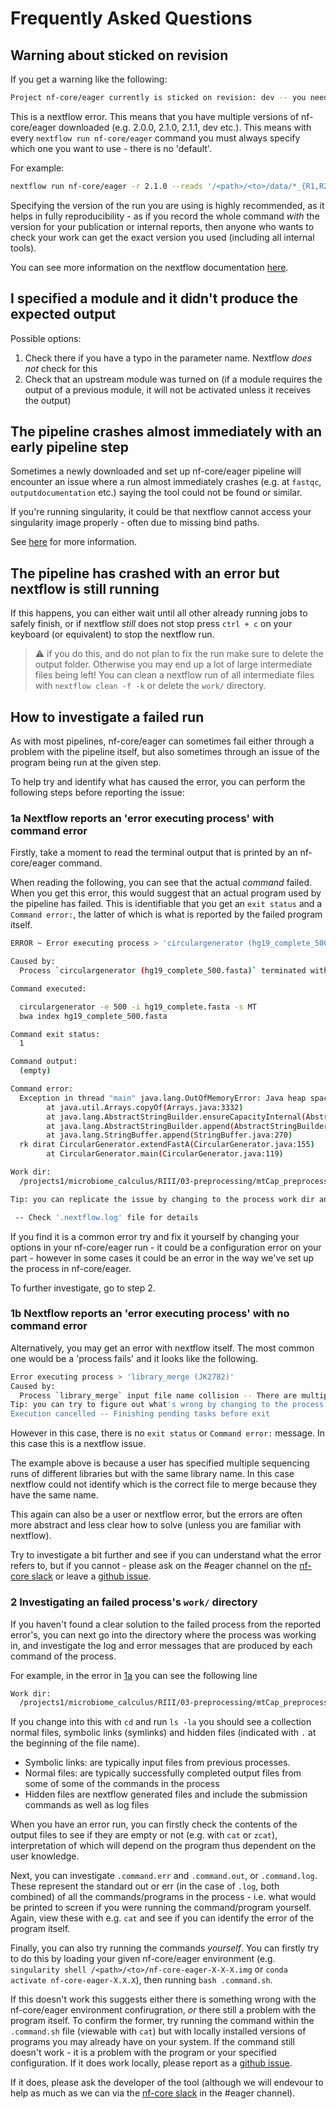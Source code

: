 # Frequently Asked Questions

## Warning about sticked on revision

If you get a warning like the following:

```bash
Project nf-core/eager currently is sticked on revision: dev -- you need to specify explicitly a revision with the option -r to use it
```

This is a nextflow error. This means that you have multiple versions of nf-core/eager downloaded (e.g. 2.0.0, 2.1.0, 2.1.1, dev etc.). This means with every `nextflow run nf-core/eager` command you must always specify which one you want to use - there is no 'default'.

For example:

```bash
nextflow run nf-core/eager -r 2.1.0 --reads '/<path>/<to>/data/*_{R1,R2}_*.fq.gz' <...>
```

Specifying the version of the run you are using is highly recommended, as it helps in fully reproducibility - as if you record the whole command _with_ the version for your publication or internal reports, then anyone who wants to check your work can get the exact version you used (including all internal tools).

You can see more information on the nextflow documentation [here](https://www.nextflow.io/docs/latest/sharing.html?highlight=revision#handling-revisions).

## I specified a module and it didn't produce the expected output

Possible options:

1. Check there if you have a typo in the parameter name. Nextflow _does not_
check for this
2. Check that an upstream module was turned on (if a module requires the output
of a previous module, it will not be activated unless it receives the output)

## The pipeline crashes almost immediately with an early pipeline step

Sometimes a newly downloaded and set up nf-core/eager pipeline will encounter
an issue where a run almost immediately crashes
(e.g. at `fastqc`, `outputdocumentation` etc.) saying the tool could not be
found or similar.

If you're running singularity, it could be that nextflow cannot access your
singularity image properly - often due to missing bind paths.

See [here](https://nf-co.re/usage/troubleshooting#cannot-find-input-files-when-using-singularity)
for more information.

## The pipeline has crashed with an error but nextflow is still running

If this happens, you can either wait until all other already running jobs to
safely finish, or if nextflow _still_ does not stop press `ctrl + c` on your
keyboard (or equivalent) to stop the nextflow run.

> :warning: if you do this, and do not plan to fix the run make sure to delete
the output folder. Otherwise you may end up a lot of large intermediate files
being left! You can clean a nextflow run of all intermediate files with
`nextflow clean -f -k` or delete the `work/` directory.

## How to investigate a failed run

As with most pipelines, nf-core/eager can sometimes fail either through a
problem with the pipeline itself, but also sometimes through an issue of the
program being run at the given step.

To help try and identify what has caused the error, you can perform the
following steps before reporting the issue:

### 1a Nextflow reports an 'error executing process' with command error

Firstly, take a moment to read the terminal output that is printed by an
nf-core/eager command.

When reading the following, you can see that the actual _command_ failed. When
you get this error, this would suggest that an actual program used by the
pipeline has failed. This is identifiable that you get an `exit status` and
a `Command error:`, the latter of which is what is reported by the failed
program itself.

```bash
ERROR ~ Error executing process > 'circulargenerator (hg19_complete_500.fasta)'

Caused by:
  Process `circulargenerator (hg19_complete_500.fasta)` terminated with an error exit status (1)

Command executed:

  circulargenerator -e 500 -i hg19_complete.fasta -s MT
  bwa index hg19_complete_500.fasta

Command exit status:
  1

Command output:
  (empty)

Command error:
  Exception in thread "main" java.lang.OutOfMemoryError: Java heap space
        at java.util.Arrays.copyOf(Arrays.java:3332)
        at java.lang.AbstractStringBuilder.ensureCapacityInternal(AbstractStringBuilder.java:124)
        at java.lang.AbstractStringBuilder.append(AbstractStringBuilder.java:448)
        at java.lang.StringBuffer.append(StringBuffer.java:270)
  rk dirat CircularGenerator.extendFastA(CircularGenerator.java:155)
        at CircularGenerator.main(CircularGenerator.java:119)

Work dir:
  /projects1/microbiome_calculus/RIII/03-preprocessing/mtCap_preprocessing/work/7f/52f33fdd50ed2593d3d62e7c74e408

Tip: you can replicate the issue by changing to the process work dir and entering the command `bash .command.run`

 -- Check '.nextflow.log' file for details
```

If you find it is a common error try and fix it yourself by changing your
options in your nf-core/eager run - it could be a
configuration error on your part - however in some cases it could be an error
in the way we've set up the process in nf-core/eager.

To further investigate, go to step 2.

### 1b Nextflow reports an 'error executing process' with no command error

Alternatively, you may get an error with nextflow itself. The most common one
would be a 'process fails' and it looks like the following.

```bash
Error executing process > 'library_merge (JK2782)'
Caused by:
  Process `library_merge` input file name collision -- There are multiple input files for each of the following file names: JK2782.mapped_rmdup.bam.csi, JK2782.mapped_rmdup.bam
Tip: you can try to figure out what's wrong by changing to the process work dir and showing the script file named `.command.sh`
Execution cancelled -- Finishing pending tasks before exit
```

However in this case, there is no `exit status` or `Command error:` message. In
this case this is a nextflow issue.

The example above is because a user has specified multiple sequencing runs of
different libraries but with the same library name. In this case nextflow could
not identify which is the correct file to merge because they have the same name.

This again can also be a user or nextflow error, but the errors are often more
abstract and less clear how to solve (unless you are familiar with nextflow).

Try to investigate a bit further and see if you can understand what the
error refers to, but if you cannot - please ask on the #eager channel on the
[nf-core slack](https://nf-co.re/join/slack) or leave a
[github issue](https://github.com/nf-core/eager/issues).

### 2 Investigating an failed process's `work/` directory

If you haven't found a clear solution to the failed process from the reported
error's, you can next go into the directory where the process was working in,
and investigate the log and error messages that are produced by each command
of the process.

For example, in the error in
[1a](#1a-Nextflow-reports-an-error-executing-process-with-command-error) you can
see the following line

```bash
Work dir:
  /projects1/microbiome_calculus/RIII/03-preprocessing/mtCap_preprocessing/work/7f/52f33fdd50ed2593d3d62e7c74e408
```

If you change into this with `cd` and run `ls -la` you should see a collection
normal files, symbolic links (symlinks) and hidden files (indicated with `.`
at the beginning of the file name).

- Symbolic links: are typically input files from previous processes.
- Normal files: are typically successfully completed output files from some of
some of the commands in the process
- Hidden files are nextflow generated files and include the submission commands
as well as log files

When you have an error run, you can firstly check the contents of the output
files to see if they are empty or not (e.g. with `cat` or `zcat`),
interpretation of which will depend on the program thus dependent on the user
knowledge.

Next, you can investigate `.command.err` and `.command.out`, or `.command.log`.
These represent the standard out or err (in the case of `.log`, both combined)
of all the commands/programs in the process - i.e. what would be printed
to screen if you were running the command/program yourself. Again, view
these with e.g. `cat` and see if you can identify the error of the program
itself.

Finally, you can also try running the commands _yourself_. You can firstly
try to do this by loading your given nf-core/eager environment (e.g.
`singularity shell /<path>/<to>/nf-core-eager-X-X-X.img` or
`conda activate nf-core-eager-X.X.X`), then running `bash .command.sh`.

If this doesn't work this suggests either there is something wrong with the
nf-core/eager environment confirugration, _or_ there still a problem with the
program itself. To confirm the former, try running the command within the
`.command.sh` file (viewable with `cat`) but with locally installed versions
of programs you may already have on your system. If the command still doesn't
work - it is a problem with the program or your specified configuration. If
it does work locally, please report as a [github issue](https://github.com/nf-core/eager/issues).

If it does, please ask the developer of the tool (although we will endevour to
help as much as we can via the [nf-core slack](https://nf-co.re/join/slack) in
the #eager channel).
